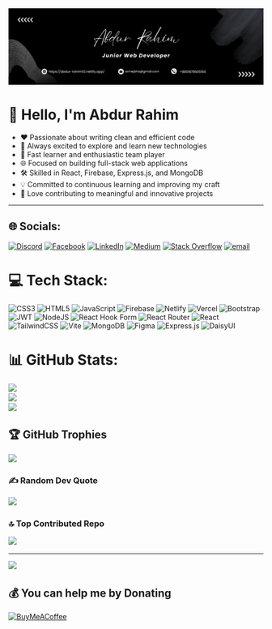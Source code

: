 <img src="./abdurrahim.png" alt="Abdur Rahim">

# 👋 Hello, I'm Abdur Rahim

- ❤️ Passionate about writing clean and efficient code  
- 🤖 Always excited to explore and learn new technologies  
- 🚀 Fast learner and enthusiastic team player  
- 🌐 Focused on building full-stack web applications  
- 🛠 Skilled in React, Firebase, Express.js, and MongoDB  
- 💡 Committed to continuous learning and improving my craft  
- 🤝 Love contributing to meaningful and innovative projects  

---

## 🌐 Socials:
[![Discord](https://img.shields.io/badge/Discord-%237289DA.svg?logo=discord&logoColor=white)](https://discord.gg/1323117705301331978) [![Facebook](https://img.shields.io/badge/Facebook-%231877F2.svg?logo=Facebook&logoColor=white)](https://facebook.com/armejbha) [![LinkedIn](https://img.shields.io/badge/LinkedIn-%230077B5.svg?logo=linkedin&logoColor=white)](https://linkedin.com/in/armejbha) [![Medium](https://img.shields.io/badge/Medium-12100E?logo=medium&logoColor=white)](https://medium.com/@armejbha) [![Stack Overflow](https://img.shields.io/badge/-Stackoverflow-FE7A16?logo=stack-overflow&logoColor=white)](https://stackoverflow.com/users/30884486) [![email](https://img.shields.io/badge/Email-D14836?logo=gmail&logoColor=white)](mailto:armejbha@gmail.com) 

# 💻 Tech Stack:
![CSS3](https://img.shields.io/badge/css3-%231572B6.svg?style=for-the-badge&logo=css3&logoColor=white) ![HTML5](https://img.shields.io/badge/html5-%23E34F26.svg?style=for-the-badge&logo=html5&logoColor=white) ![JavaScript](https://img.shields.io/badge/javascript-%23323330.svg?style=for-the-badge&logo=javascript&logoColor=%23F7DF1E) ![Firebase](https://img.shields.io/badge/firebase-%23039BE5.svg?style=for-the-badge&logo=firebase) ![Netlify](https://img.shields.io/badge/netlify-%23000000.svg?style=for-the-badge&logo=netlify&logoColor=#00C7B7) ![Vercel](https://img.shields.io/badge/vercel-%23000000.svg?style=for-the-badge&logo=vercel&logoColor=white) ![Bootstrap](https://img.shields.io/badge/bootstrap-%238511FA.svg?style=for-the-badge&logo=bootstrap&logoColor=white) ![JWT](https://img.shields.io/badge/JWT-black?style=for-the-badge&logo=JSON%20web%20tokens) ![NodeJS](https://img.shields.io/badge/node.js-6DA55F?style=for-the-badge&logo=node.js&logoColor=white) ![React Hook Form](https://img.shields.io/badge/React%20Hook%20Form-%23EC5990.svg?style=for-the-badge&logo=reacthookform&logoColor=white) ![React Router](https://img.shields.io/badge/React_Router-CA4245?style=for-the-badge&logo=react-router&logoColor=white) ![React](https://img.shields.io/badge/react-%2320232a.svg?style=for-the-badge&logo=react&logoColor=%2361DAFB) ![TailwindCSS](https://img.shields.io/badge/tailwindcss-%2338B2AC.svg?style=for-the-badge&logo=tailwind-css&logoColor=white) ![Vite](https://img.shields.io/badge/vite-%23646CFF.svg?style=for-the-badge&logo=vite&logoColor=white) ![MongoDB](https://img.shields.io/badge/MongoDB-%234ea94b.svg?style=for-the-badge&logo=mongodb&logoColor=white) ![Figma](https://img.shields.io/badge/figma-%23F24E1E.svg?style=for-the-badge&logo=figma&logoColor=white) ![Express.js](https://img.shields.io/badge/express.js-%23404d59.svg?style=for-the-badge&logo=express&logoColor=%2361DAFB) ![DaisyUI](https://img.shields.io/badge/daisyui-5A0EF8?style=for-the-badge&logo=daisyui&logoColor=white)
# 📊 GitHub Stats:
![](https://github-readme-stats.vercel.app/api?username=armejbha&theme=dark&hide_border=false&include_all_commits=true&count_private=true)<br/>
![](https://nirzak-streak-stats.vercel.app/?user=armejbha&theme=dark&hide_border=false)<br/>
![](https://github-readme-stats.vercel.app/api/top-langs/?username=armejbha&theme=dark&hide_border=false&include_all_commits=true&count_private=true&layout=compact)

## 🏆 GitHub Trophies
![](https://github-profile-trophy.vercel.app/?username=armejbha&theme=radical&no-frame=false&no-bg=false&margin-w=4)

### ✍️ Random Dev Quote
![](https://quotes-github-readme.vercel.app/api?type=horizontal&theme=radical)

### 🔝 Top Contributed Repo
![](https://github-contributor-stats.vercel.app/api?username=armejbha&limit=5&theme=default&combine_all_yearly_contributions=true)

---
[![](https://visitcount.itsvg.in/api?id=armejbha&icon=0&color=0)](https://visitcount.itsvg.in)

  ## 💰 You can help me by Donating
  [![BuyMeACoffee](https://img.shields.io/badge/Buy%20Me%20a%20Coffee-ffdd00?style=for-the-badge&logo=buy-me-a-coffee&logoColor=black)](https://buymeacoffee.com/armejbha) 

  
<!-- Proudly created with GPRM ( https://gprm.itsvg.in ) -->





